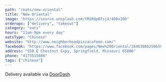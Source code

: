 ```yaml
---
path: "/eats/new-oriental"
title: "New Oriental"
image: "https://source.unsplash.com/YRSRQpBfsj4/400x300"
orderops: ["delivery", "takeout"]
category: "eats"
hours: "11am-9pm every day"
eatsType: "Chinese"
website: "http://www.neighborhoodpizzacafemo.com/"
facebook: "https://www.facebook.com/pages/New%20Oriental/1646388625665055/"
address: "550 E Chestnut Expy, Springfield, Missouri 65806"
phone: "4173515686"
tags: ["chinese"]
---
```


Delivery available via [DoorDash](https://www.doordash.com/store/new-oriental-restaurant-springfield-403697/en-US).
